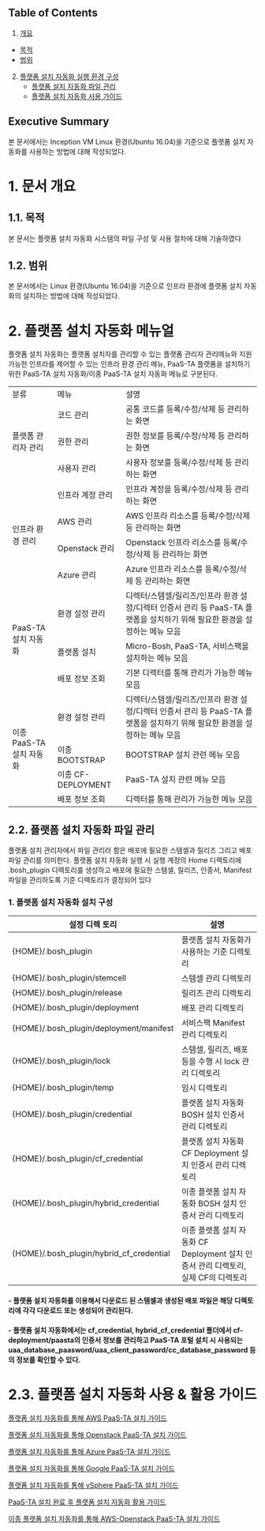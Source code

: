 ## Table of Contents

1. [개요](#1)
  * [목적](#2)
  * [범위](#3)
2. [플랫폼 설치 자동화 실행 환경 구성](#4)
	* [플랫폼 설치 자동화 파일 관리](#5)
	* [플랫폼 설치 자동화 사용 가이드](#6)


## Executive Summary

본 문서에서는 Inception VM Linux 환경(Ubuntu 16.04)을 기준으로 플랫폼 설치 자동화를 사용하는 방법에 대해 작성되었다.



# <div id='1'/>1.  문서 개요 

## <div id='2'/>1.1.  목적
본 문서는 플랫폼 설치 자동화 시스템의 파일 구성 및 사용 절차에 대해 기술하였다

## <div id='3'/>1.2.  범위
본 문서에서는 Linux 환경(Ubuntu 16.04)을 기준으로 인프라 환경에 플랫폼
설치 자동화의 설치하는 방법에 대해 작성되었다.


# <div id='4'/>2.  플랫폼 설치 자동화 메뉴얼

플랫폼 설치 자동화는 플랫폼 설치자를 관리할 수 있는 플랫폼 관리자 관리메뉴와 지원 가능한 인프라를 제어할 수 있는 인프라 환경 관리 메뉴, PaaS-TA 플랫폼을 설치하기 위한 PaaS-TA 설치 자동화/이종 PaaS-TA 설치 자동화 메뉴로 구분된다.
<table>
<tr>
<td>분류</td>
<td>메뉴</td>
<td>설명</td>
</tr>
<tr>
<td rowspan='3'>플랫폼 관리자 관리</td>
<td>코드 관리</td>
<td>공통 코드를 등록/수정/삭제 등 관리하는 화면</td>
</tr>
<tr>
<td>권한 관리</td>
<td>권한 정보를 등록/수정/삭제 등 관리하는 화면</td>
</tr>
<tr>
<td>사용자 관리</td>
<td>사용자 정보를 등록/수정/삭제 등 관리하는 화면</td>
</tr>
<tr>
<td rowspan='4'>인프라 환경 관리</td>
<td>인프라 계정 관리</td>
<td>인프라 계정을 등록/수정/삭제 등 관리하는 화면</td>
</tr>
<tr>
<td>AWS 관리</td>
<td>AWS 인프라 리소스를 등록/수정/삭제 등 관리하는 화면</td>
</tr>
<tr>
<td>Openstack 관리</td>
<td>Openstack 인프라 리소스를 등록/수정/삭제 등 관리하는 화면</td>
</tr>
<tr>
<td>Azure 관리</td>
<td>Azure 인프라 리소스를 등록/수정/삭제 등 관리하는 화면</td>
</tr>
<tr>
<td rowspan='3'>PaaS-TA 설치 자동화</td>
<td>환경 설정 관리</td>
<td>디렉터/스템셀/릴리즈/인프라 환경 설정/디렉터 인증서 관리 등 PaaS-TA 플랫폼을 설치하기 위해 필요한 환경을 설정하는 메뉴 모음</td>
</tr>
<tr>
<td>플랫폼 설치</td>
<td>Micro-Bosh, PaaS-TA, 서비스팩을 설치하는 메뉴 모음</td>
</tr>
<tr>
<td>배포 정보 조회</td>
<td>기본 디렉터를 통해 관리가 가능한 메뉴 모음</td>
</tr>
<tr>
<td rowspan='4'>이종 PaaS-TA 설치 자동화</td>
<td>환경 설정 관리</td>
<td>디렉터/스템셀/릴리즈/인프라 환경 설정/디렉터 인증서 관리 등 PaaS-TA 플랫폼을 설치하기 위해 필요한 환경을 설정하는 메뉴 모음</td>
</tr>
<tr>
<td>이종 BOOTSTRAP</td>
<td>BOOTSTRAP 설치 관련 메뉴 모음</td>
</tr>
<tr>
<td>이종 CF-DEPLOYMENT</td>
<td>PaaS-TA 설치 관련 메뉴 모음</td>
</tr>
<tr>
<td>배포 정보 조회</td>
<td>디렉터를 통해 관리가 가능한 메뉴 모음</td>
</tr>
</table>



## <div id='5'/>2.2.  플랫폼 설치 자동화 파일 관리

플랫폼 설치 관리자에서 파일 관리라 함은 배포에 필요한 스템셀과 릴리즈 그리고 배포 파일 관리를 의미한다. 플랫폼 설치 자동화 실행 시 실행 계정의 Home 디렉토리에 .bosh_plugin 디렉토리를 생성하고 배포에 필요한 스템셀, 릴리즈, 인증서, Manifest 파일을 관리하도록 기준 디렉토리가 결정되어 있다

### 1.  플랫폼 설치 자동화 설치 구성

| 설정 디렉 토리  |설명|
|---------|---|
| {HOME}/.bosh_plugin        |플랫폼 설치 자동화가 사용하는 기준 디렉토리   |
| {HOME}/.bosh_plugin/stemcell        |스템셀 관리 디렉토리   |
| {HOME}/.bosh_plugin/release        |릴리즈 관리 디렉토리   | 
| {HOME}/.bosh_plugin/deployment        |배포 관리 디렉토리   | 
| {HOME}/.bosh_plugin/deployment/manifest        |서비스팩 Manifest 관리 디렉토리   |
| {HOME}/.bosh_plugin/lock        |스템셀, 릴리즈, 배포 등을 수행 시 lock 관리 디렉토리   |
| {HOME}/.bosh_plugin/temp        |임시 디렉토리   |
| {HOME}/.bosh_plugin/credential        |플랫폼 설치 자동화 BOSH 설치 인증서 관리 디렉토리   |
| {HOME}/.bosh_plugin/cf_credential        |플랫폼 설치 자동화 CF Deployment 설치 인증서 관리 디렉토리   |
| {HOME}/.bosh_plugin/hybrid_credential        |이종 플랫폼 설치 자동화 BOSH 설치 인증서 관리 디렉토리   |
| {HOME}/.bosh_plugin/hybrid_cf_credential        |이종 플랫폼 설치 자동화 CF Deployment 설치 인증서 관리 디렉토리, 실제 CF의 디렉토리   |

#### - 플랫폼 설치 자동화를 이용해서 다운로드 된 스템셀과 생성된 배포 파일은 해당 디렉토리에 각각 다운로드 또는 생성되어 관리된다.

#### - 플랫폼 설치 자동화에서는 cf_credential, hybrid_cf_credential 폴더에서 cf-deployment/paasta의 인증서 정보를 관리하고 PaaS-TA 포털 설치 시 사용되는 uaa_database_paasword/uaa_client_password/cc_database_password 등의 정보를 확인할 수 있다.


# <div id='6'/>2.3.  플랫폼 설치 자동화 사용 & 활용 가이드
[플랫폼 설치 자동화를 통해 AWS PaaS-TA 설치 가이드](./PaaS-TA_플랫폼_설치자동화_AWS_v1.0.md)

[플랫폼 설치 자동화를 통해 Openstack PaaS-TA 설치 가이드](./PaaS-TA_플랫폼_설치자동화_Openstack_v1.0.md)

[플랫폼 설치 자동화를 통해 Azure PaaS-TA 설치 가이드](./PaaS-TA_플랫폼_설치자동화_Azure_v1.0.md)

[플랫폼 설치 자동화를 통해 Google PaaS-TA 설치 가이드](./PaaS-TA_플랫폼_설치자동화_Google_v1.0.md)

[플랫폼 설치 자동화를 통해 vSphere PaaS-TA 설치 가이드](./PaaS-TA_플랫폼_설치자동화_vsphere_v1.0.md)

[PaaS-TA 설치 완료 후 플랫폼 설치 자동화 활용 가이드](./PaaS-TA_플랫폼_설치_자동화_활용_메뉴얼_v1.0.md)

[이종 플랫폼 설치 자동화를 통해 AWS-Openstack PaaS-TA 설치 가이드](./이종_PaaS-TA_설치_자동화_사용_가이드_v1.0.md)
